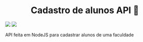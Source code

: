 <h1 align="center">Cadastro de alunos API 📘</h1>

<div>
  <img src="https://img.shields.io/conda/l/conda-forge/setuptools"/>
  <img src="https://img.shields.io/npm/v/@cycle/core"/>
</div>
 
 <p>API feita em NodeJS para cadastrar alunos de uma faculdade</p>
